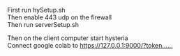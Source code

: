 First run hySetup.sh <br>
Then enable 443 udp on the firewall <br>
Then run serverSetup.sh <br>

Then on the client computer start hysteria <br>
Connect google colab to https://127.0.0.1:9000/?token……
